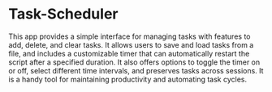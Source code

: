 # Task-Scheduler
This app provides a simple interface for managing tasks with features to add, delete, and clear tasks.
It allows users to save and load tasks from a file, and includes a customizable timer that can automatically restart the script after a specified duration.
It also offers options to toggle the timer on or off, select different time intervals, and preserves tasks across sessions.
It is a handy tool for maintaining productivity and automating task cycles.
